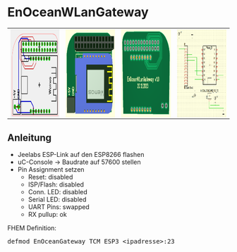 # EnOceanWLanGateway
<table><tr>
<td>
<img src="layout.png"
     alt="Markdown Monster icon"
     style="float: left; margin-right: 10px; height: 200px;" />
</td><td>
<img src="front.png"
     alt="Markdown Monster icon"
     style="float: left; margin-right: 10px; height: 200px;" />
</td><td>
 <img src="back.png"
     alt="Markdown Monster icon"
     style="float: left; margin-right: 10px; height: 200px;" />
</td><td>
<img src="circuit.png"
     alt="Markdown Monster icon"
     style="float: left; margin-right: 10px; height: 200px;" />
</td>
</tr></table>

## Anleitung
* Jeelabs ESP-Link auf den ESP8266 flashen
* uC-Console -> Baudrate auf 57600 stellen
* Pin Assignment setzen
  * Reset: disabled
  * ISP/Flash: disabled
  * Conn. LED: disabled
  * Serial LED: disabled
  * UART Pins: swapped
  * RX pullup: ok
 
FHEM Definition:
<pre>defmod EnOceanGateway TCM ESP3 &#60;ipadresse&#62;:23</ipadresse</pre>
